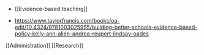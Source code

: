 - [[Evidence-based teaching]]

- https://www.taylorfrancis.com/books/oa-edit/10.4324/9781003025955/building-better-schools-evidence-based-policy-kelly-ann-allen-andrea-reupert-lindsay-oades

[[Administration]] [[Research]]
